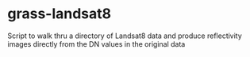 # grass-landsat8
Script to walk thru a directory of Landsat8 data and produce reflectivity images directly from the DN values in the original data
